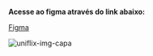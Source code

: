 <b> Acesse ao figma através do link abaixo: </b>

[Figma](https://www.figma.com/file/2dnJkAXSGVhXVWi5EItC11/Semana-da-computa%C3%A7%C3%A3o---Unisal-2022?node-id=401%3A35)

![uniflix-img-capa](https://user-images.githubusercontent.com/83240826/194780065-130dfbdb-0614-4e5e-bef2-9fe05668ea7b.png)
